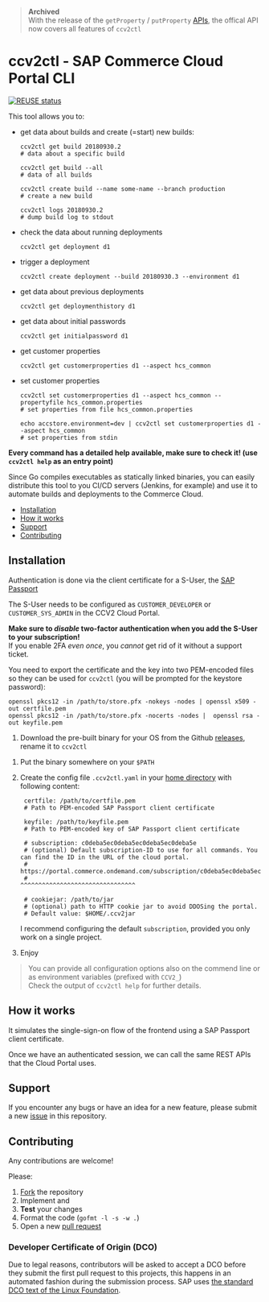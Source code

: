 > **Archived**\
> With the release of the `getProperty` / `putProperty` [APIs](https://help.sap.com/viewer/452dcbb0e00f47e88a69cdaeb87a925d/latest/en-US/66abfe678b55457fab235ce8039dda71.html), the offical API now covers all features of `ccv2ctl`
> 

# ccv2ctl - SAP Commerce Cloud Portal CLI

[![REUSE status](https://api.reuse.software/badge/github.com/SAP/commerce-ccv2ctl)](https://api.reuse.software/info/github.com/SAP/commerce-ccv2ctl)

This tool allows you to:

- get data about builds and create (=start) new builds:

      ccv2ctl get build 20180930.2
      # data about a specific build
      
      ccv2ctl get build --all
      # data of all builds
      
      ccv2ctl create build --name some-name --branch production
      # create a new build
      
      ccv2ctl logs 20180930.2
      # dump build log to stdout
      
- check the data about running deployments

      ccv2ctl get deployment d1
      
- trigger a deployment

      ccv2ctl create deployment --build 20180930.3 --environment d1

- get data about previous deployments

      ccv2ctl get deploymenthistory d1

- get data about initial passwords

      ccv2ctl get initialpassword d1

- get customer properties

      ccv2ctl get customerproperties d1 --aspect hcs_common

- set customer properties

      ccv2ctl set customerproperties d1 --aspect hcs_common --propertyfile hcs_common.properties
      # set properties from file hcs_common.properties

      echo accstore.environment=dev | ccv2ctl set customerproperties d1 --aspect hcs_common
      # set properties from stdin

**Every command has a detailed help available, make sure to check it! (use `ccv2ctl help` as an entry point)**

Since Go compiles executables as statically linked binaries, you can easily distribute this tool to you CI/CD servers (Jenkins, for example) and use it to automate builds and deployments to the Commerce Cloud.

<!-- TOC depthFrom:2 depthTo:2 -->

- [Installation](#installation)
- [How it works](#how-it-works)
- [Support](#support)
- [Contributing](#contributing)

<!-- /TOC -->

## Installation

Authentication is done via the client certificate for a S-User, the [SAP Passport](https://support.sap.com/en/my-support/single-sign-on-passports.html)

The S-User needs to be configured as `CUSTOMER_DEVELOPER` or `CUSTOMER_SYS_ADMIN` in the CCV2 Cloud Portal.

**Make sure to *disable* two-factor authentication when you add the S-User to your subscription!**\
If you enable 2FA _even once_, you _cannot_ get rid of it without a support ticket.

You need to export the certificate and the key into two PEM-encoded files so they can be used for `ccv2ctl` (you will be prompted for the keystore password):

    openssl pkcs12 -in /path/to/store.pfx -nokeys -nodes | openssl x509 -out certfile.pem
    openssl pkcs12 -in /path/to/store.pfx -nocerts -nodes |  openssl rsa -out keyfile.pem

1. Download the pre-built binary for your OS from the Github [releases], rename it to `ccv2ctl`

[releases]: https://github.com/SAP/commerce-ccv2ctl/releases

1. Put the binary somewhere on your `$PATH`
1. Create the config file `.ccv2ctl.yaml` in your [home directory](https://en.wikipedia.org/wiki/Home_directory) with following content:

        certfile: /path/to/certfile.pem
        # Path to PEM-encoded SAP Passport client certificate
    
        keyfile: /path/to/keyfile.pem
        # Path to PEM-encoded key of SAP Passport client certificate
    
        # subscription: c0deba5ec0deba5ec0deba5ec0deba5e
        # (optional) Default subscription-ID to use for all commands. You can find the ID in the URL of the cloud portal.
        # https://portal.commerce.ondemand.com/subscription/c0deba5ec0deba5ec0deba5ec0deba5e/...
        #                                                   ^^^^^^^^^^^^^^^^^^^^^^^^^^^^^^^^
    
        # cookiejar: /path/to/jar
        # (optional) path to HTTP cookie jar to avoid DDOSing the portal.
        # Default value: $HOME/.ccv2jar

   I recommend configuring the default `subscription`, provided you only work on a single project.

1. Enjoy

> You can provide all configuration options also on the commend line or as environment variables (prefixed with `CCV2_`) \
> Check the output of `ccv2ctl help` for further details.

## How it works

It simulates the single-sign-on flow of the frontend using a SAP Passport client certificate.

Once we have an authenticated session, we can call the same REST APIs that the Cloud Portal uses.

## Support

If you encounter any bugs or have an idea for a new feature, please submit a new [issue] in this repository.

[issue]: https://github.com/SAP/commerce-ccv2ctl/issues

## Contributing

Any contributions are welcome!

Please:
1. [Fork] the repository
1. Implement and
1. **Test** your changes
1. Format the code (`gofmt -l -s -w .`)
1. Open a new [pull request][pr]

[Fork]: https://help.github.com/articles/fork-a-repo
[pr]: https://docs.github.com/en/github/collaborating-with-issues-and-pull-requests/creating-a-pull-request

### Developer Certificate of Origin (DCO)

Due to legal reasons, contributors will be asked to accept a DCO before they submit the first pull request to this projects, this happens in an automated fashion during the submission process. SAP uses [the standard DCO text of the Linux Foundation](https://developercertificate.org/).
